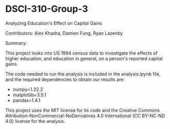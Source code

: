 # DSCI-310-Group-3

Analyzing Education's Effect on Capital Gains

Contributors: Alex Khadra, Damien Fung, Ryan Lazenby


Summary:

This project looks into US 1994 census data to investigate the effects of higher education, and education in general, on a person's reported capital gains.

The code needed to run the analysis is included in the analysis.ipynb file, and the required dependencies to obtain our results are:

- numpy=1.22.2
- matplotlib=3.5.1
- pandas=1.4.1

This project uses the MIT license for its code and the Creative Commons Attribution-NonCommercial-NoDerivatives 4.0 International (CC BY-NC-ND 4.0) license for the analysis.